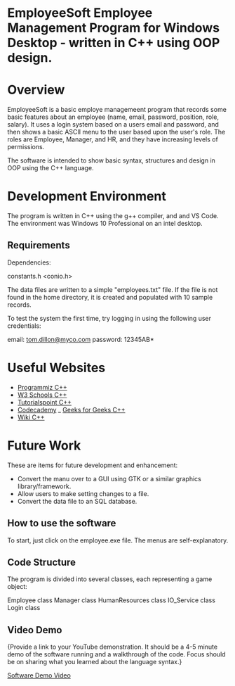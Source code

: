 # EmployeeSoft Employee Management Program for Windows Desktop - written in C++ using OOP design.

# Overview

EmployeeSoft is a basic employe managemeent program that records some basic features about an employee (name, email, password, position, role, salary). It uses a login system based on a users email and password, and then shows a basic ASCII menu to the user based upon the user's role. The roles are Employee, Manager, and HR, and they have increasing levels of permissions.

The software is intended to show basic syntax, structures and design in OOP using the C++ language.

# Development Environment

The program is written in C++ using the g++ compiler, and and VS Code. The environment was Windows 10 Professional on an intel desktop.

## Requirements

Dependencies:

constants.h
<conio.h>
<iostream>
<iomanip>
<sstream>
<string>
<vector>
<fstream>

The data files are written to a simple "employees.txt" file. If the file is not found in the home directory, it is created and populated with 10 sample records.

To test the system the first time, try logging in using the following user credentials:

email: tom.dillon@myco.com
password: 12345AB*

# Useful Websites

- [Programmiz C++](https://www.programiz.com/cpp-programming)
- [W3 Schools C++](https://www.w3schools.com/cpp/)
- [Tutorialspoint C++](https://www.tutorialspoint.com/cplusplus/index.htm)
- [Codecademy](https://www.codecademy.com/learn/learn-c-plus-plus)
_ [Geeks for Geeks C++](https://www.geeksforgeeks.org/c-plus-plus/)
- [Wiki C++](https://en.wikipedia.org/wiki/C%2B%2B)

# Future Work

These are items for future development and enhancement:

- Convert the manu over to a GUI using GTK or a similar graphics library/framework.
- Allow users to make setting changes to a file.
- Convert the data file to an SQL database.

## How to use the software
To start, just click on the employee.exe file. The menus are self-explanatory.

## Code Structure
The program is divided into several classes, each representing a game object:

Employee class
Manager class
HumanResources class
IO_Service class
Login class

## Video Demo

{Provide a link to your YouTube demonstration. It should be a 4-5 minute demo of the software running and a walkthrough of the code. Focus should be on sharing what you learned about the language syntax.}

[Software Demo Video](http://youtube.link.goes.here)
